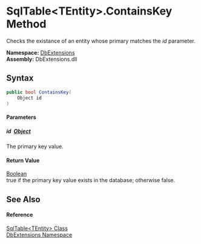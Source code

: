 SqlTable&lt;TEntity>.ContainsKey Method
=======================================
Checks the existance of an entity whose primary matches the *id* parameter.
  
**Namespace:** [DbExtensions][1]  
**Assembly:** DbExtensions.dll

Syntax
------

```csharp
public bool ContainsKey(
	Object id
)
```

#### Parameters

##### *id*  [Object][2]
The primary key value.

#### Return Value
[Boolean][3]  
true if the primary key value exists in the database; otherwise false.

See Also
--------

#### Reference
[SqlTable&lt;TEntity> Class][4]  
[DbExtensions Namespace][1]  

[1]: ../README.md
[2]: https://learn.microsoft.com/dotnet/api/system.object
[3]: https://learn.microsoft.com/dotnet/api/system.boolean
[4]: README.md